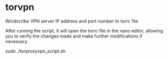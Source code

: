 # torvpn

Windscribe VPN server IP address and port number to torrc file

After running the script, it will open the torrc file in the nano editor, allowing you to verify the changes made and make further modifications if necessary.

sudo ./torproxyvpn_script.sh
